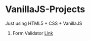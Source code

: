 # VanillaJS-Projects
Just using HTML5 + CSS + VanillaJS

1. Form Validator     [Link](https://dorogono.github.io/formValidaor/)
